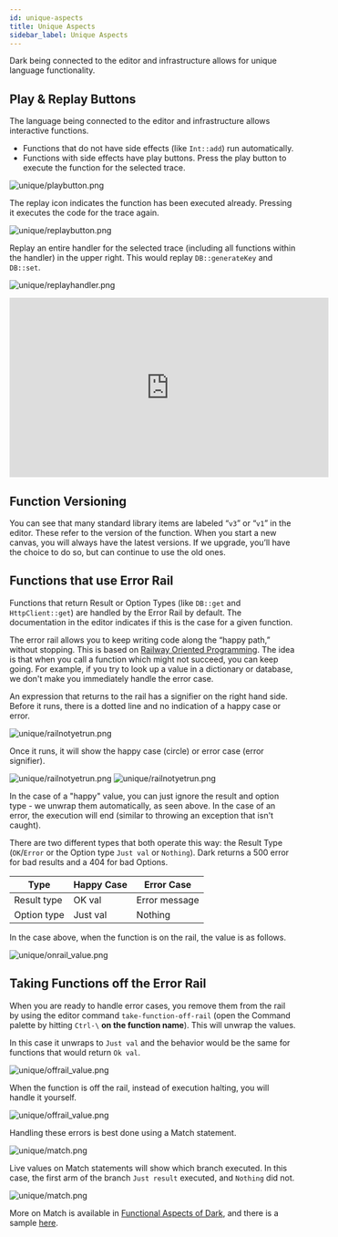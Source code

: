 ```yaml
---
id: unique-aspects
title: Unique Aspects
sidebar_label: Unique Aspects
---
```


Dark being connected to the editor and infrastructure allows for unique language
functionality.

## Play & Replay Buttons

The language being connected to the editor and infrastructure allows interactive
functions.

- Functions that do not have side effects (like `Int::add`) run automatically.
- Functions with side effects have play buttons. Press the play button to
  execute the function for the selected trace.

![unique/playbutton.png](/img/unique/playbutton.png)

The replay icon indicates the function has been executed already. Pressing it
executes the code for the trace again.

![unique/replaybutton.png](/img/unique/replaybutton.png)

Replay an entire handler for the selected trace (including all functions within
the handler) in the upper right. This would replay `DB::generateKey` and
`DB::set`.

![unique/replayhandler.png](/img/unique/replayhandler.png)

<iframe width="560" height="315" src="https://www.youtube.com/embed/nhShq-HCFxs" frameborder="0" allow="accelerometer; autoplay; encrypted-media; gyroscope; picture-in-picture" allowfullscreen></iframe>

## Function Versioning

You can see that many standard library items are labeled “`v3`” or “`v1`” in the
editor. These refer to the version of the function. When you start a new canvas,
you will always have the latest versions. If we upgrade, you’ll have the choice
to do so, but can continue to use the old ones.

## Functions that use Error Rail

Functions that return Result or Option Types (like `DB::get` and
`HttpClient::get`) are handled by the Error Rail by default. The documentation
in the editor indicates if this is the case for a given function.

The error rail allows you to keep writing code along the “happy path,” without
stopping. This is based on
[Railway Oriented Programming](https://blog.darklang.com/real-problems-with-functional-languages/).
The idea is that when you call a function which might not succeed, you can keep
going. For example, if you try to look up a value in a dictionary or database,
we don't make you immediately handle the error case.

An expression that returns to the rail has a signifier on the right hand side.
Before it runs, there is a dotted line and no indication of a happy case or
error.

![unique/railnotyetrun.png](/img/unique/railnotyetrun.png)

Once it runs, it will show the happy case (circle) or error case (error
signifier).

![unique/railnotyetrun.png](/img/unique/errorrail_success.png)
![unique/railnotyetrun.png](/img/unique/errorrail_failure.png)

In the case of a "happy" value, you can just ignore the result and option type -
we unwrap them automatically, as seen above. In the case of an error, the
execution will end (similar to throwing an exception that isn't caught).

There are two different types that both operate this way: the Result Type
(`OK`/`Error` or the Option type `Just val` or `Nothing`). Dark returns a 500
error for bad results and a 404 for bad Options.

| Type        | Happy Case | Error Case    |
| ----------- | ---------- | ------------- |
| Result type | OK val     | Error message |
| Option type | Just val   | Nothing       |

In the case above, when the function is on the rail, the value is as follows.

![unique/onrail_value.png](/img/unique/onrail_value.png)

## Taking Functions off the Error Rail

When you are ready to handle error cases, you remove them from the rail by using
the editor command `take-function-off-rail` (open the Command palette by hitting
`Ctrl-\` **on the function name**). This will unwrap the values.

In this case it unwraps to `Just val` and the behavior would be the same for
functions that would return `Ok val`.

![unique/offrail_value.png](/img/unique/offrail_value.png)

When the function is off the rail, instead of execution halting, you will handle
it yourself.

![unique/offrail_value.png](/img/unique/offrail_error.png)

Handling these errors is best done using a Match statement.

![unique/match.png](/img/unique/match.png)

Live values on Match statements will show which branch executed. In this case,
the first arm of the branch `Just result` executed, and `Nothing` did not.

![unique/match.png](/img/unique/match_just.png)

More on Match is available in
[Functional Aspects of Dark](https://github.com/darklang/docs/blob/main/docs/discussion/functional-aspects.md), and
there is a sample [here](https://darklang.com/a/sample-match).
